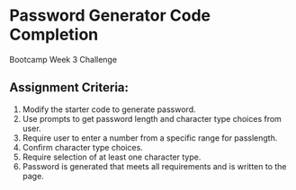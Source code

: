 # Password Generator Code Completion
Bootcamp Week 3 Challenge

## Assignment Criteria:
1. Modify the starter code to generate password.
2. Use prompts to get password length and character type choices from user.
3. Require user to enter a number from a specific range for passlength.
4. Confirm character type choices.
5. Require selection of at least one character type.
6. Password is generated that meets all requirements and is written to the page.
